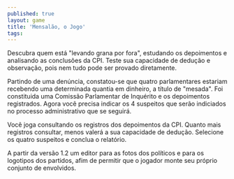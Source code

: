 ```yaml
---
published: true
layout: game
title: 'Mensalão, o Jogo'
tags: 
---
```

Descubra quem est&aacute; &quot;levando grana por fora&quot;, estudando os depoimentos e analisando as conclus&otilde;es da CPI. Teste sua capacidade de dedu&ccedil;&atilde;o e observa&ccedil;&atilde;o, pois nem tudo pode ser provado diretamente.




Partindo de uma den&uacute;ncia, constatou-se que quatro parlamentares estariam recebendo uma determinada quantia em dinheiro, a t&iacute;tulo de &quot;mesada&quot;. Foi constituida uma Comiss&atilde;o Parlamentar de Inqu&eacute;rito e os depoimentos registrados. Agora voc&ecirc; precisa indicar os 4 suspeitos que ser&atilde;o indiciados no processo administrativo que se seguir&aacute;.




Voc&ecirc; joga consultando os registros dos depoimentos da CPI. Quanto mais registros consultar, menos valer&aacute; a sua capacidade de dedu&ccedil;&atilde;o. Selecione os quatro suspeitos e conclua o relat&oacute;rio.</p>






A partir da vers&atilde;o 1.2 um editor para as fotos dos pol&iacute;ticos e para os logotipos dos partidos, afim de permitir que o jogador monte seu pr&oacute;prio conjunto de envolvidos.</p>
